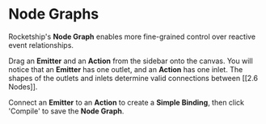 
# Node Graphs

Rocketship's **Node Graph** enables more fine-grained control over reactive event relationships.

Drag an **Emitter** and an **Action** from the sidebar onto the canvas. You will notice that an **Emitter** has one outlet, and an **Action** has one inlet. The shapes of the outlets and inlets determine valid connections between [[2.6 Nodes]].

Connect an **Emitter** to an **Action** to create a **Simple Binding**, then click 'Compile' to save the **Node Graph**.